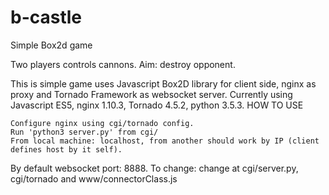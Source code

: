 # b-castle

Simple Box2d game

Two players controls cannons. Aim: destroy opponent.

This is simple game uses Javascript Box2D library for client side, nginx as proxy and Tornado Framework as websocket server. Currently using Javascript ES5, nginx 1.10.3, Tornado 4.5.2, python 3.5.3.
HOW TO USE

    Configure nginx using cgi/tornado config.
    Run 'python3 server.py' from cgi/
    From local machine: localhost, from another should work by IP (client defines host by it self).

By default websocket port: 8888. To change: change at cgi/server.py, cgi/tornado and www/connectorClass.js